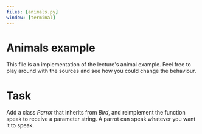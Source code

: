 ```yaml
---
files: [animals.py]
window: [terminal]
---
```

# Animals example

This file is an implementation of the lecture's animal example. Feel free to play around with the sources and see how you could change the behaviour.


# Task
Add a class _Parrot_ that inherits from _Bird_, and reimplement the function speak to receive a parameter string. A parrot can speak whatever you want it to speak.
